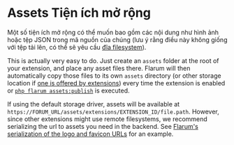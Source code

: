 # Assets Tiện ích mở rộng

Một số tiện ích mở rộng có thể muốn bao gồm các nội dung như hình ảnh hoặc tệp JSON trong mã nguồn của chúng (lưu ý rằng điều này không giống với tệp tải lên, có thể sẽ yêu cầu [đĩa filesystem](filesystem.md)).

This is actually very easy to do. Just create an `assets` folder at the root of your extension, and place any asset files there.
Flarum will then automatically copy those files to its own `assets` directory (or other storage location if [one is offered by extensions](filesystem.md)) every time the extension is enabled or [`php flarum assets:publish`](../console.md) is executed.

If using the default storage driver, assets will be available at `https://FORUM_URL/assets/extensions/EXTENSION_ID/file.path`. However, since other extensions might use remote filesystems, we recommend serializing the url to assets you need in the backend. See [Flarum's serialization of the logo and favicon URLs](https://github.com/flarum/framework/blob/4ecd9a9b2ff0e9ba42bb158f3f83bb3ddfc10853/framework/core/src/Api/Serializer/ForumSerializer.php#L85-L86) for an example.
